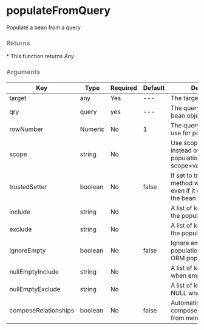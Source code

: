# populateFromQuery

Populate a bean from a query

<h3 style="color:grey">Returns</h3>
* This function returns <i>Any</i>

<h3 style="color:grey">Arguments</h3>

|Key|Type|Required|Default|Description|
|--|--|--|--|--|
|target |any|Yes|---|The target to populate|
|qry|query|yes|---|The query to populate the bean object with|
|rowNumber|Numeric |No|1|The query row number to use for population|
|scope|string|No| |Use scope injection instead of setters population. Ex: scope=variables.instance.|
|trustedSetter|boolean |No|false|If set to true, the setter method will be called even if it does not exist in the bean|
|include |string|No||A list of keys to include in the population|
|exclude|string|No||A list of keys to include in the population|
|ignoreEmpty |boolean|No|false|Ignore empty values on populations, great for ORM population|
|nullEmptyInclude |string|No||A list of keys to NULL when empty|
|nullEmptyExclude |string|No||A list of keys to NOT NULL when empty|
|composeRelationships |boolean|No|false|Automatically attempt to compose relationships from memento|
